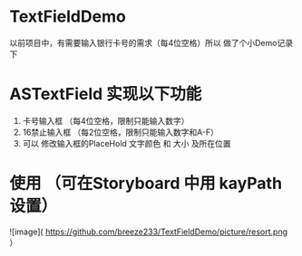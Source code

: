 # TextFieldDemo

以前项目中，有需要输入银行卡号的需求（每4位空格）所以 做了个小Demo记录下 

# ASTextField 实现以下功能 
  1. 卡号输入框 （每4位空格，限制只能输入数字）
  2. 16禁止输入框 （每2位空格，限制只能输入数字和A-F）
  3. 可以 修改输入框的PlaceHold 文字颜色 和 大小 及所在位置
  
# 使用 （可在Storyboard 中用 kayPath 设置）
  ![image]( https://github.com/breeze233/TextFieldDemo/picture/resort.png  ）
